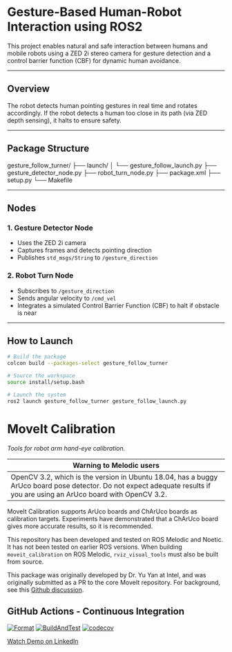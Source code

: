 # Gesture-Based Human-Robot Interaction using ROS2

This project enables natural and safe interaction between humans and mobile robots using a ZED 2i stereo camera for gesture detection and a control barrier function (CBF) for dynamic human avoidance.

---

##  Overview

The robot detects human pointing gestures in real time and rotates accordingly. If the robot detects a human too close in its path (via ZED depth sensing), it halts to ensure safety.

---

##  Package Structure

gesture_follow_turner/
├── launch/
│ └── gesture_follow_launch.py
├── gesture_detector_node.py
├── robot_turn_node.py
├── package.xml
├── setup.py
└── Makefile


---

## Nodes

### 1. Gesture Detector Node
- Uses the ZED 2i camera
- Captures frames and detects pointing direction
- Publishes `std_msgs/String` to `/gesture_direction`

### 2. Robot Turn Node
- Subscribes to `/gesture_direction`
- Sends angular velocity to `/cmd_vel`
- Integrates a simulated Control Barrier Function (CBF) to halt if obstacle is near

---

##  How to Launch

```bash
# Build the package
colcon build --packages-select gesture_follow_turner

# Source the workspace
source install/setup.bash

# Launch the system
ros2 launch gesture_follow_turner gesture_follow_launch.py
```

# MoveIt Calibration

*Tools for robot arm hand-eye calibration.*

| **Warning to Melodic users** |
| --- |
| OpenCV 3.2, which is the version in Ubuntu 18.04, has a buggy ArUco board pose detector. Do not expect adequate results if you are using an ArUco board with OpenCV 3.2. |

MoveIt Calibration supports ArUco boards and ChArUco boards as calibration targets. Experiments have demonstrated that a
ChArUco board gives more accurate results, so it is recommended.

This repository has been developed and tested on ROS Melodic and Noetic. It has not been tested on earlier ROS versions.
When building `moveit_calibration` on ROS Melodic, `rviz_visual_tools` must also be built from source.

This package was originally developed by Dr. Yu Yan at Intel, and was originally submitted as a PR to the core MoveIt
repository. For background, see this [Github discussion](https://github.com/ros-planning/moveit/issues/1070).

## GitHub Actions - Continuous Integration

[![Format](https://github.com/ros-planning/moveit_calibration/actions/workflows/format.yaml/badge.svg?branch=master)](https://github.com/ros-planning/moveit_calibration/actions/workflows/format.yaml?branch=master)
[![BuildAndTest](https://github.com/ros-planning/moveit_calibration/actions/workflows/ci.yaml/badge.svg?branch=master)](https://github.com/ros-planning/moveit_calibration/actions/workflows/ci.yaml?branch=master)
[![codecov](https://codecov.io/gh/ros-planning/moveit_calibration/branch/master/graph/badge.svg?token=W7uHKcY0ly)](https://codecov.io/gh/ros-planning/moveit_calibration)

 [Watch Demo on LinkedIn](https://www.linkedin.com/posts/shaman-mananbhai-panchal-2b609b141_robotics-research-humanrobotinteraction-activity-7196714201761869825-RxRx)
